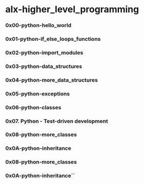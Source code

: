 # alx-higher_level_programming
### 0x00-python-hello_world
### 0x01-python-if_else_loops_functions
### 0x02-python-import_modules
### 0x03-python-data_structures
### 0x04-python-more_data_structures
### 0x05-python-exceptions
### 0x06-python-classes
### 0x07. Python - Test-driven development
### 0x08-python-more_classes
### 0x0A-python-inheritance
### 0x08-python-more_classes
### 0x0A-python-inheritance``
